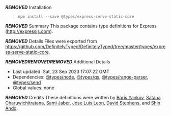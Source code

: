 ***REMOVED*** Installation
> `npm install --save @types/express-serve-static-core`

***REMOVED*** Summary
This package contains type definitions for Express (http://expressjs.com).

***REMOVED*** Details
Files were exported from https://github.com/DefinitelyTyped/DefinitelyTyped/tree/master/types/express-serve-static-core.

***REMOVED******REMOVED******REMOVED*** Additional Details
 * Last updated: Sat, 23 Sep 2023 17:07:22 GMT
 * Dependencies: [@types/node](https://npmjs.com/package/@types/node), [@types/qs](https://npmjs.com/package/@types/qs), [@types/range-parser](https://npmjs.com/package/@types/range-parser), [@types/send](https://npmjs.com/package/@types/send)
 * Global values: none

***REMOVED*** Credits
These definitions were written by [Boris Yankov](https://github.com/borisyankov), [Satana Charuwichitratana](https://github.com/micksatana), [Sami Jaber](https://github.com/samijaber), [Jose Luis Leon](https://github.com/JoseLion), [David Stephens](https://github.com/dwrss), and [Shin Ando](https://github.com/andoshin11).
